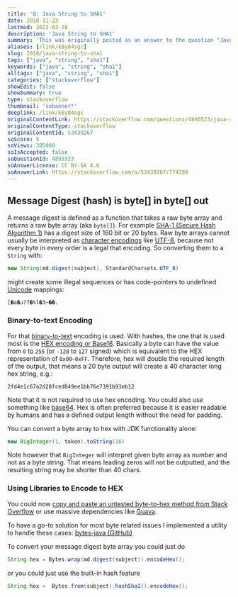 ```yaml
---
title: 'Q: Java String to SHA1'
date: 2018-11-23
lastmod: 2023-03-28
description: 'Java String to SHA1'
summary: 'This was originally posted as an answer to the question "Java String to SHA1" on stackoverflow.com.'
aliases: [/link/k8y84sgc]
slug: 2018/java-string-to-sha1
tags: ["java", "string", "sha1"]
keywords: ["java", "string", "sha1"]
alltags: ["java", "string", "sha1"]
categories: ["stackoverflow"]
showEdit: false
showSummary: true
type: stackoverflow
thumbnail: 'sobanner*'
deeplink: /link/k8y84sgc
originalContentLink: https://stackoverflow.com/questions/4895523/java-string-to-sha1
originalContentType: stackoverflow
originalContentId: 53439267
soScore: 5
soViews: 305000
soIsAccepted: false
soQuestionId: 4895523
soAnswerLicense: CC BY-SA 4.0
soAnswerLink: https://stackoverflow.com/a/53439267/774398
---
```

Message Digest (hash) is byte\[\] in byte\[\] out
-------------------------------------------------

A message digest is defined as a function that takes a raw byte array and returns a raw byte array (aka `byte[]`). For example [SHA-1 (Secure Hash Algorithm 1)](https://en.wikipedia.org/wiki/SHA-1) has a digest size of 160 bit or 20 bytes. Raw byte arrays cannot usually be interpreted as [character encodings](https://en.wikipedia.org/wiki/Character_encoding) like [UTF-8](https://en.wikipedia.org/wiki/SHA-1), because not every byte in every order is a legal that encoding. So converting them to a `String` with:

```java
new String(md.digest(subject), StandardCharsets.UTF_8)

```

might create some illegal sequences or has code-pointers to undefined [Unicode](https://en.wikipedia.org/wiki/Binary-to-text_encoding) mappings:

```
[�a�ɹ??�%l�3~��.

```

### Binary-to-text Encoding

For that [binary-to-text](https://en.wikipedia.org/wiki/Binary-to-text_encoding) encoding is used. With hashes, the one that is used most is the [HEX encoding or Base16](https://en.wikipedia.org/wiki/Hexadecimal#Transfer_encoding). Basically a byte can have the value from `0` to `255` (or `-128` to `127` signed) which is equivalent to the HEX representation of `0x00`\-`0xFF`. Therefore, hex will double the required length of the output, that means a 20 byte output will create a 40 character long hex string, e.g.:

```
2fd4e1c67a2d28fced849ee1bb76e7391b93eb12

```

Note that it is not required to use hex encoding. You could also use something like [base64](https://en.wikipedia.org/wiki/Base64). Hex is often preferred because it is easier readable by humans and has a defined output length without the need for padding.

You can convert a byte array to hex with JDK functionality alone:

```java
new BigInteger(1, token).toString(16)

```

Note however that `BigInteger` will interpret given byte array as _number_ and not as a byte string. That means leading zeros will not be outputted, and the resulting string may be shorter than 40 chars.

### Using Libraries to Encode to HEX

You could now [copy and paste an untested byte-to-hex method from Stack Overflow](https://stackoverflow.com/questions/2817752/java-code-to-convert-byte-to-hexadecimal) or use massive dependencies like [Guava](https://google.github.io/guava/releases/16.0/api/docs/com/google/common/io/BaseEncoding.html).

To have a go-to solution for most byte related issues I implemented a utility to handle these cases: [bytes-java (GitHub)](https://github.com/patrickfav/bytes-java)

To convert your message digest byte array you could just do

```java
String hex = Bytes.wrap(md.digest(subject)).encodeHex();

```

or you could just use the built-in hash feature

```java
String hex =  Bytes.from(subject).hashSha1().encodeHex();

```